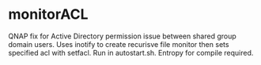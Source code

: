 # monitorACL
QNAP fix for Active Directory permission issue between shared group domain users.  Uses inotify to create recurisve file monitor then sets specified acl with setfacl.  Run in autostart.sh.  Entropy for compile required.
